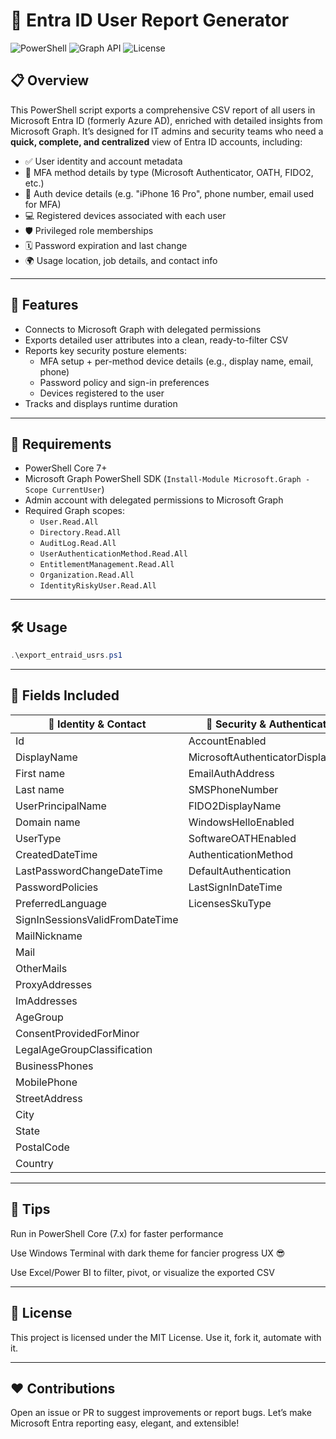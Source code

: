 # 🔎 Entra ID User Report Generator

![PowerShell](https://img.shields.io/badge/PowerShell-5.1+-blue?logo=powershell)
![Graph API](https://img.shields.io/badge/Microsoft%20Graph-API-green?logo=microsoft)
![License](https://img.shields.io/badge/license-MIT-lightgrey)

## 📋 Overview

This PowerShell script exports a comprehensive CSV report of all users in Microsoft Entra ID (formerly Azure AD), enriched with detailed insights from Microsoft Graph. It’s designed for IT admins and security teams who need a **quick, complete, and centralized** view of Entra ID accounts, including:

- ✅ User identity and account metadata
- 🔐 MFA method details by type (Microsoft Authenticator, OATH, FIDO2, etc.)
- 📱 Auth device details (e.g. "iPhone 16 Pro", phone number, email used for MFA)
- 💻 Registered devices associated with each user
- 🛡️ Privileged role memberships
- 🗓️ Password expiration and last change
- 🌍 Usage location, job details, and contact info

---

## 🚀 Features

- Connects to Microsoft Graph with delegated permissions
- Exports detailed user attributes into a clean, ready-to-filter CSV
- Reports key security posture elements:
    - MFA setup + per-method device details (e.g., display name, email, phone)
    - Password policy and sign-in preferences
    - Devices registered to the user
- Tracks and displays runtime duration

---

## 🔧 Requirements

- PowerShell Core 7+
- Microsoft Graph PowerShell SDK (`Install-Module Microsoft.Graph -Scope CurrentUser`)
- Admin account with delegated permissions to Microsoft Graph
- Required Graph scopes:
  - `User.Read.All`
  - `Directory.Read.All`
  - `AuditLog.Read.All`
  - `UserAuthenticationMethod.Read.All`
  - `EntitlementManagement.Read.All`
  - `Organization.Read.All`
  - `IdentityRiskyUser.Read.All`

---

## 🛠️ Usage

```powershell
.\export_entraid_usrs.ps1
```
---

## 📂 Fields Included

| 🧍 Identity & Contact              | 🔐 Security & Authentication                        | 🏢 Organizational Details          | 🌐 Hybrid & Sync Details               |
|----------------------------------|-----------------------------------------------------|-----------------------------------|----------------------------------------|
| Id                               | AccountEnabled                                      | JobTitle                          | OnPremisesSyncEnabled                  |
| DisplayName                      | MicrosoftAuthenticatorDisplayName                  | CompanyName                       | OnPremisesLastSyncDateTime             |
| First name                       | EmailAuthAddress                                   | Department                        | OnPremisesDistinguishedName            |
| Last name                        | SMSPhoneNumber                                     | EmployeeId                        | OnPremisesImmutableId                  |
| UserPrincipalName                | FIDO2DisplayName                                   | EmployeeType                      | OnPremisesSamAccountName               |
| Domain name                      | WindowsHelloEnabled                                | EmployeeHireDate                  | OnPremisesUserPrincipalName            |
| UserType                         | SoftwareOATHEnabled                                | EmployeeLeaveDateTime             | OnPremisesDomainName                   |
| CreatedDateTime                  | AuthenticationMethod                               | ManagerDisplayName                | UsageLocation                          |
| LastPasswordChangeDateTime       | DefaultAuthentication                              | ManagerUPN                        | PreferredDataLocation                  |
| PasswordPolicies                 | LastSignInDateTime                                 | SponsorDisplayName                | Devices                                |
| PreferredLanguage                | LicensesSkuType                                    | SponsorUPN                        |                                        |
| SignInSessionsValidFromDateTime  |                                                   |                                   |                                        |
| MailNickname                     |                                                   |                                   |                                        |
| Mail                             |                                                   |                                   |                                        |
| OtherMails                       |                                                   |                                   |                                        |
| ProxyAddresses                   |                                                   |                                   |                                        |
| ImAddresses                      |                                                   |                                   |                                        |
| AgeGroup                         |                                                   |                                   |                                        |
| ConsentProvidedForMinor          |                                                   |                                   |                                        |
| LegalAgeGroupClassification      |                                                   |                                   |                                        |
| BusinessPhones                   |                                                   |                                   |                                        |
| MobilePhone                      |                                                   |                                   |                                        |
| StreetAddress                    |                                                   |                                   |                                        |
| City                             |                                                   |                                   |                                        |
| State                            |                                                   |                                   |                                        |
| PostalCode                       |                                                   |                                   |                                        |
| Country                          |                                                   |                                   |                                        |

---

## 🧠 Tips
Run in PowerShell Core (7.x) for faster performance

Use Windows Terminal with dark theme for fancier progress UX 😎

Use Excel/Power BI to filter, pivot, or visualize the exported CSV

---

## 📄 License
This project is licensed under the MIT License. Use it, fork it, automate with it.

---

## ❤️ Contributions
Open an issue or PR to suggest improvements or report bugs. Let’s make Microsoft Entra reporting easy, elegant, and extensible!

